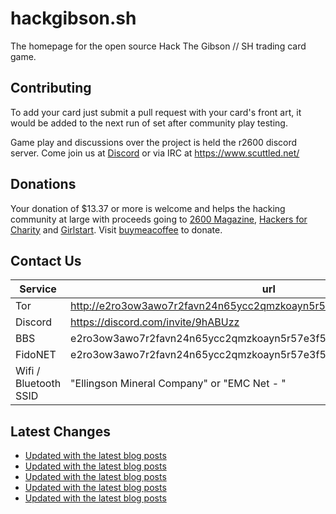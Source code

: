 # hackgibson.sh
The homepage for the open source Hack The Gibson // SH trading card game.


## Contributing

To add your card just submit a pull request with your card's front art, it would be added to the next run of set after community play testing.

Game play and discussions over the project is held the r2600 discord server. Come join us at [Discord](https://discord.com/invite/9hABUzz) or via IRC at https://www.scuttled.net/


## Donations

Your donation of $13.37 or more is welcome and helps the hacking community at large with proceeds going to [2600 Magazine](https://2600.com/), [Hackers for Charity](https://hackersforcharity.org) and [Girlstart](https://girlstart.org).  Visit [buymeacoffee](https://www.buymeacoffee.com/hackgibson.sh) to donate.


## Contact Us

Service | url
-|-
Tor | http://e2ro3ow3awo7r2favn24n65ycc2qmzkoayn5r57e3f56nvjwdcgg32ad.onion
Discord | https://discord.com/invite/9hABUzz
BBS | e2ro3ow3awo7r2favn24n65ycc2qmzkoayn5r57e3f56nvjwdcgg32ad.onion:23
FidoNET | e2ro3ow3awo7r2favn24n65ycc2qmzkoayn5r57e3f56nvjwdcgg32ad.onion:24554
Wifi / Bluetooth SSID | "Ellingson Mineral Company" or "EMC Net - <fidonet address>"

## Latest Changes
<!-- BLOG-POST-LIST:START -->
- [Updated with the latest blog posts](https://github.com/DFW2600/hackgibson.sh/commit/b3d3b65b0a627e4f45c0264fddcf2efb9861fb5b)
- [Updated with the latest blog posts](https://github.com/DFW2600/hackgibson.sh/commit/c6e1b18b6c859122c293beda91c4d43e1cfad590)
- [Updated with the latest blog posts](https://github.com/DFW2600/hackgibson.sh/commit/3281da555a23f47de2e75ea865aeaf4edc3f2340)
- [Updated with the latest blog posts](https://github.com/DFW2600/hackgibson.sh/commit/ca73bf91cfe98d0cdfa323cccbdb6d346b4c0412)
- [Updated with the latest blog posts](https://github.com/DFW2600/hackgibson.sh/commit/df5069debe649951dd0d158b4cc5f5189a608876)
<!-- BLOG-POST-LIST:END -->
